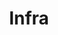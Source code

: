 ---
layout: archive-taxonomies
type: categories
permalink: /infra/
title: Infra
category: Infra
--- 